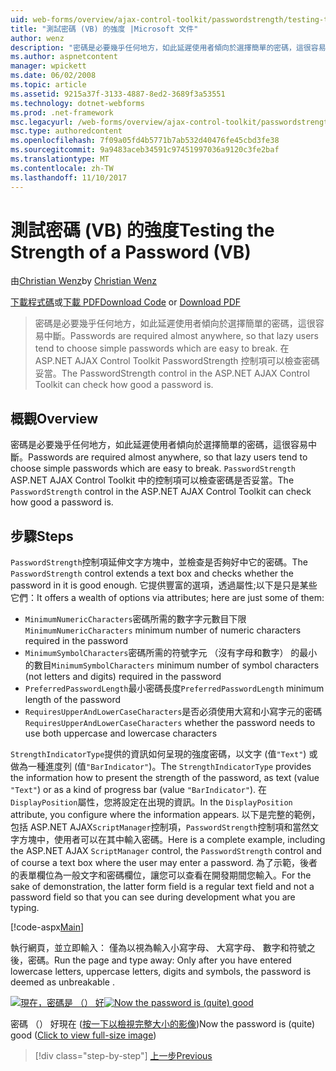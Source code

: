```yaml
---
uid: web-forms/overview/ajax-control-toolkit/passwordstrength/testing-the-strength-of-a-password-vb
title: "測試密碼 (VB) 的強度 |Microsoft 文件"
author: wenz
description: "密碼是必要幾乎任何地方，如此延遲使用者傾向於選擇簡單的密碼，這很容易中斷。 在 ASP PasswordStrength 控制項。N..."
ms.author: aspnetcontent
manager: wpickett
ms.date: 06/02/2008
ms.topic: article
ms.assetid: 9215a37f-3133-4887-8ed2-3689f3a53551
ms.technology: dotnet-webforms
ms.prod: .net-framework
msc.legacyurl: /web-forms/overview/ajax-control-toolkit/passwordstrength/testing-the-strength-of-a-password-vb
msc.type: authoredcontent
ms.openlocfilehash: 7f09a05fd4b5771b7ab532d40476fe45cbd3fe38
ms.sourcegitcommit: 9a9483aceb34591c97451997036a9120c3fe2baf
ms.translationtype: MT
ms.contentlocale: zh-TW
ms.lasthandoff: 11/10/2017
---
```

<a name="testing-the-strength-of-a-password-vb"></a><span data-ttu-id="d8f5e-104">測試密碼 (VB) 的強度</span><span class="sxs-lookup"><span data-stu-id="d8f5e-104">Testing the Strength of a Password (VB)</span></span>
====================
<span data-ttu-id="d8f5e-105">由[Christian Wenz](https://github.com/wenz)</span><span class="sxs-lookup"><span data-stu-id="d8f5e-105">by [Christian Wenz](https://github.com/wenz)</span></span>

<span data-ttu-id="d8f5e-106">[下載程式碼](http://download.microsoft.com/download/9/3/f/93f8daea-bebd-4821-833b-95205389c7d0/PasswordStrength0.vb.zip)或[下載 PDF](http://download.microsoft.com/download/2/d/c/2dc10e34-6983-41d4-9c08-f78f5387d32b/passwordstrength0VB.pdf)</span><span class="sxs-lookup"><span data-stu-id="d8f5e-106">[Download Code](http://download.microsoft.com/download/9/3/f/93f8daea-bebd-4821-833b-95205389c7d0/PasswordStrength0.vb.zip) or [Download PDF](http://download.microsoft.com/download/2/d/c/2dc10e34-6983-41d4-9c08-f78f5387d32b/passwordstrength0VB.pdf)</span></span>

> <span data-ttu-id="d8f5e-107">密碼是必要幾乎任何地方，如此延遲使用者傾向於選擇簡單的密碼，這很容易中斷。</span><span class="sxs-lookup"><span data-stu-id="d8f5e-107">Passwords are required almost anywhere, so that lazy users tend to choose simple passwords which are easy to break.</span></span> <span data-ttu-id="d8f5e-108">在 ASP.NET AJAX Control Toolkit PasswordStrength 控制項可以檢查密碼妥當。</span><span class="sxs-lookup"><span data-stu-id="d8f5e-108">The PasswordStrength control in the ASP.NET AJAX Control Toolkit can check how good a password is.</span></span>


## <a name="overview"></a><span data-ttu-id="d8f5e-109">概觀</span><span class="sxs-lookup"><span data-stu-id="d8f5e-109">Overview</span></span>

<span data-ttu-id="d8f5e-110">密碼是必要幾乎任何地方，如此延遲使用者傾向於選擇簡單的密碼，這很容易中斷。</span><span class="sxs-lookup"><span data-stu-id="d8f5e-110">Passwords are required almost anywhere, so that lazy users tend to choose simple passwords which are easy to break.</span></span> <span data-ttu-id="d8f5e-111">`PasswordStrength` ASP.NET AJAX Control Toolkit 中的控制項可以檢查密碼是否妥當。</span><span class="sxs-lookup"><span data-stu-id="d8f5e-111">The `PasswordStrength` control in the ASP.NET AJAX Control Toolkit can check how good a password is.</span></span>

## <a name="steps"></a><span data-ttu-id="d8f5e-112">步驟</span><span class="sxs-lookup"><span data-stu-id="d8f5e-112">Steps</span></span>

<span data-ttu-id="d8f5e-113">`PasswordStrength`控制項延伸文字方塊中，並檢查是否夠好中它的密碼。</span><span class="sxs-lookup"><span data-stu-id="d8f5e-113">The `PasswordStrength` control extends a text box and checks whether the password in it is good enough.</span></span> <span data-ttu-id="d8f5e-114">它提供豐富的選項，透過屬性;以下是只是某些它們：</span><span class="sxs-lookup"><span data-stu-id="d8f5e-114">It offers a wealth of options via attributes; here are just some of them:</span></span>

- <span data-ttu-id="d8f5e-115">`MinimumNumericCharacters`密碼所需的數字字元數目下限</span><span class="sxs-lookup"><span data-stu-id="d8f5e-115">`MinimumNumericCharacters` minimum number of numeric characters required in the password</span></span>
- <span data-ttu-id="d8f5e-116">`MinimumSymbolCharacters`密碼所需的符號字元 （沒有字母和數字） 的最小的數目</span><span class="sxs-lookup"><span data-stu-id="d8f5e-116">`MinimumSymbolCharacters` minimum number of symbol characters (not letters and digits) required in the password</span></span>
- <span data-ttu-id="d8f5e-117">`PreferredPasswordLength`最小密碼長度</span><span class="sxs-lookup"><span data-stu-id="d8f5e-117">`PreferredPasswordLength` minimum length of the password</span></span>
- <span data-ttu-id="d8f5e-118">`RequiresUpperAndLowerCaseCharacters`是否必須使用大寫和小寫字元的密碼</span><span class="sxs-lookup"><span data-stu-id="d8f5e-118">`RequiresUpperAndLowerCaseCharacters` whether the password needs to use both uppercase and lowercase characters</span></span>

<span data-ttu-id="d8f5e-119">`StrengthIndicatorType`提供的資訊如何呈現的強度密碼，以文字 (值`"Text"`) 或做為一種進度列 (值`"BarIndicator"`)。</span><span class="sxs-lookup"><span data-stu-id="d8f5e-119">The `StrengthIndicatorType` provides the information how to present the strength of the password, as text (value `"Text"`) or as a kind of progress bar (value `"BarIndicator"`).</span></span> <span data-ttu-id="d8f5e-120">在`DisplayPosition`屬性，您將設定在出現的資訊。</span><span class="sxs-lookup"><span data-stu-id="d8f5e-120">In the `DisplayPosition` attribute, you configure where the information appears.</span></span> <span data-ttu-id="d8f5e-121">以下是完整的範例，包括 ASP.NET AJAX`ScriptManager`控制項，`PasswordStrength`控制項和當然文字方塊中，使用者可以在其中輸入密碼。</span><span class="sxs-lookup"><span data-stu-id="d8f5e-121">Here is a complete example, including the ASP.NET AJAX `ScriptManager` control, the `PasswordStrength` control and of course a text box where the user may enter a password.</span></span> <span data-ttu-id="d8f5e-122">為了示範，後者的表單欄位為一般文字和密碼欄位，讓您可以查看在開發期間您輸入。</span><span class="sxs-lookup"><span data-stu-id="d8f5e-122">For the sake of demonstration, the latter form field is a regular text field and not a password field so that you can see during development what you are typing.</span></span>

[!code-aspx[Main](testing-the-strength-of-a-password-vb/samples/sample1.aspx)]

<span data-ttu-id="d8f5e-123">執行網頁，並立即輸入： 僅為以視為輸入小寫字母、 大寫字母、 數字和符號之後，密碼。</span><span class="sxs-lookup"><span data-stu-id="d8f5e-123">Run the page and type away: Only after you have entered lowercase letters, uppercase letters, digits and symbols, the password is deemed as unbreakable .</span></span>


<span data-ttu-id="d8f5e-124">[![現在，密碼是 （） 好](testing-the-strength-of-a-password-vb/_static/image2.png)](testing-the-strength-of-a-password-vb/_static/image1.png)</span><span class="sxs-lookup"><span data-stu-id="d8f5e-124">[![Now the password is (quite) good](testing-the-strength-of-a-password-vb/_static/image2.png)](testing-the-strength-of-a-password-vb/_static/image1.png)</span></span>

<span data-ttu-id="d8f5e-125">密碼 （） 好現在 ([按一下以檢視完整大小的影像](testing-the-strength-of-a-password-vb/_static/image3.png))</span><span class="sxs-lookup"><span data-stu-id="d8f5e-125">Now the password is (quite) good ([Click to view full-size image](testing-the-strength-of-a-password-vb/_static/image3.png))</span></span>

>[!div class="step-by-step"]
[<span data-ttu-id="d8f5e-126">上一步</span><span class="sxs-lookup"><span data-stu-id="d8f5e-126">Previous</span></span>](testing-the-strength-of-a-password-cs.md)

